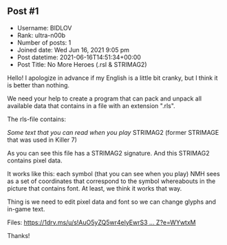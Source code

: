 ## Post #1
- Username: BIDLOV
- Rank: ultra-n00b
- Number of posts: 1
- Joined date: Wed Jun 16, 2021 9:05 pm
- Post datetime: 2021-06-16T14:51:34+00:00
- Post Title: No More Heroes (.rsl & STRIMAG2)

Hello! I apologize in advance if my English is a little bit cranky, but I think it is better than nothing. 

We need your help to create a program that can pack and unpack all available data that contains in a file with an extension ".rls".

The rls-file contains:

*Some text that you can read when you play*
STRIMAG2 (former STRIMAGE that was used in Killer 7)

As you can see this file has a STRIMAG2 signature. And this STRIMAG2 contains pixel data. 

It works like this: each symbol (that you can see when you play) NMH sees as a set of coordinates that correspond to the symbol whereabouts in the picture that contains font. At least, we think it works that way. 

Thing is we need to edit pixel data and font so we can change glyphs and in-game text.

Files: [https://1drv.ms/u/s!AuO5yZQ5wr4elyEwrS3 ... Z?e=WYwtxM](https://1drv.ms/u/s!AuO5yZQ5wr4elyEwrS3rxow8FwiZ?e=WYwtxM)

Thanks!
